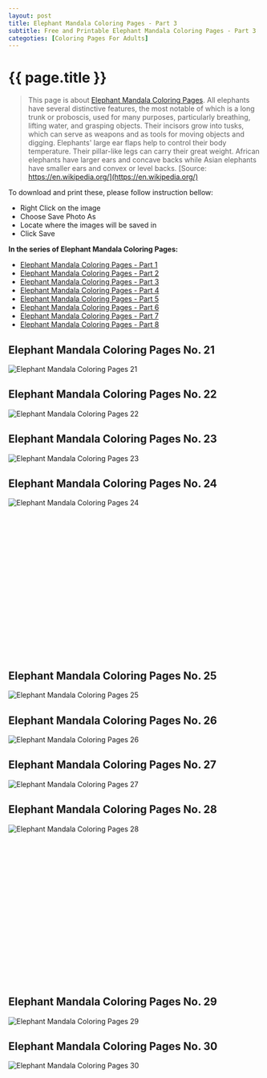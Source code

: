```yaml
---
layout: post
title: Elephant Mandala Coloring Pages - Part 3
subtitle: Free and Printable Elephant Mandala Coloring Pages - Part 3
categoties: [Coloring Pages For Adults]
---
```

{{ page.title }}
================
> This page is about [Elephant Mandala Coloring Pages](https://freecoloringpages.github.io/). All elephants have several distinctive features, the most notable of which is a long trunk or proboscis, used for many purposes, particularly breathing, lifting water, and grasping objects. Their incisors grow into tusks, which can serve as weapons and as tools for moving objects and digging. Elephants' large ear flaps help to control their body temperature. Their pillar-like legs can carry their great weight. African elephants have larger ears and concave backs while Asian elephants have smaller ears and convex or level backs. [Source: https://en.wikipedia.org/](https://en.wikipedia.org/)

To download and print these, please follow instruction bellow:
* Right Click on the image 
* Choose Save Photo As 
* Locate where the images will be saved in 
* Click Save

**In the series of Elephant Mandala Coloring Pages:**

* [Elephant Mandala Coloring Pages - Part 1](https://freecoloringpages.github.io/2017/11/28/Elephant-Mandala-Coloring-Pages-part-1.html)
* [Elephant Mandala Coloring Pages - Part 2](https://freecoloringpages.github.io/2017/11/28/Elephant-Mandala-Coloring-Pages-part-2.html)
* [Elephant Mandala Coloring Pages - Part 3](https://freecoloringpages.github.io/2017/11/28/Elephant-Mandala-Coloring-Pages-part-3.html)
* [Elephant Mandala Coloring Pages - Part 4](https://freecoloringpages.github.io/2017/11/28/Elephant-Mandala-Coloring-Pages-part-4.html)
* [Elephant Mandala Coloring Pages - Part 5](https://freecoloringpages.github.io/2017/11/28/Elephant-Mandala-Coloring-Pages-part-5.html)
* [Elephant Mandala Coloring Pages - Part 6](https://freecoloringpages.github.io/2017/11/28/Elephant-Mandala-Coloring-Pages-part-6.html)
* [Elephant Mandala Coloring Pages - Part 7](https://freecoloringpages.github.io/2017/11/28/Elephant-Mandala-Coloring-Pages-part-7.html)
* [Elephant Mandala Coloring Pages - Part 8](https://freecoloringpages.github.io/2017/11/28/Elephant-Mandala-Coloring-Pages-part-8.html)

## Elephant Mandala Coloring Pages No. 21
![Elephant Mandala Coloring Pages 21](https://freecoloringpages.github.io/img1/Elephant-Mandala-Coloring-Pages%20(21).jpg "Elephant Mandala Coloring Pages 21")

## Elephant Mandala Coloring Pages No. 22
![Elephant Mandala Coloring Pages 22](https://freecoloringpages.github.io/img1/Elephant-Mandala-Coloring-Pages%20(22).jpg "Elephant Mandala Coloring Pages 22")

## Elephant Mandala Coloring Pages No. 23
![Elephant Mandala Coloring Pages 23](https://freecoloringpages.github.io/img1/Elephant-Mandala-Coloring-Pages%20(23).jpg "Elephant Mandala Coloring Pages 23")

## Elephant Mandala Coloring Pages No. 24
![Elephant Mandala Coloring Pages 24](https://freecoloringpages.github.io/img1/Elephant-Mandala-Coloring-Pages%20(24).jpg "Elephant Mandala Coloring Pages 24")

<script async src="//pagead2.googlesyndication.com/pagead/js/adsbygoogle.js"></script><!-- Texxtonly --><ins class="adsbygoogle" style="display:inline-block;width:336px;height:280px" data-ad-client="ca-pub-6753140515841889" data-ad-slot="3207852233"></ins><script>(adsbygoogle = window.adsbygoogle || []).push({}); </script>

## Elephant Mandala Coloring Pages No. 25
![Elephant Mandala Coloring Pages 25](https://freecoloringpages.github.io/img1/Elephant-Mandala-Coloring-Pages%20(25).jpg "Elephant Mandala Coloring Pages 25")

## Elephant Mandala Coloring Pages No. 26
![Elephant Mandala Coloring Pages 26](https://freecoloringpages.github.io/img1/Elephant-Mandala-Coloring-Pages%20(26).jpg "Elephant Mandala Coloring Pages 26")

## Elephant Mandala Coloring Pages No. 27
![Elephant Mandala Coloring Pages 27](https://freecoloringpages.github.io/img1/Elephant-Mandala-Coloring-Pages%20(27).jpg "Elephant Mandala Coloring Pages 27")

## Elephant Mandala Coloring Pages No. 28
![Elephant Mandala Coloring Pages 28](https://freecoloringpages.github.io/img1/Elephant-Mandala-Coloring-Pages%20(28).jpg "Elephant Mandala Coloring Pages 28")

<script async src="//pagead2.googlesyndication.com/pagead/js/adsbygoogle.js"></script><!-- Texxtonly --><ins class="adsbygoogle" style="display:inline-block;width:336px;height:280px" data-ad-client="ca-pub-6753140515841889" data-ad-slot="3207852233"></ins><script>(adsbygoogle = window.adsbygoogle || []).push({}); </script>

## Elephant Mandala Coloring Pages No. 29
![Elephant Mandala Coloring Pages 29](https://freecoloringpages.github.io/img1/Elephant-Mandala-Coloring-Pages%20(29).jpg "Elephant Mandala Coloring Pages 29")

## Elephant Mandala Coloring Pages No. 30
![Elephant Mandala Coloring Pages 30](https://freecoloringpages.github.io/img1/Elephant-Mandala-Coloring-Pages%20(30).jpg "Elephant Mandala Coloring Pages 30")

